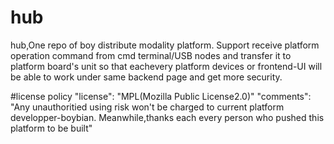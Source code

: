 # hub
hub,One repo of boy distribute modality platform. Support receive platform operation command from cmd terminal/USB nodes and transfer it to platform board's unit so that eachevery platform devices or frontend-UI will be able to work under same backend page and get more security.

#license policy
"license": "MPL(Mozilla Public License2.0)"
"comments": "Any unauthoritied using risk won't be charged to current platform developper-boybian. Meanwhile,thanks each every person who pushed this platform to be built"